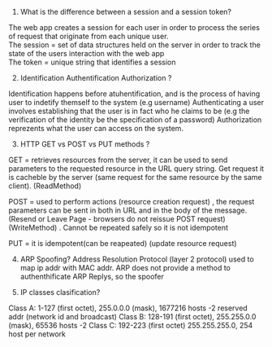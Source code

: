 1. What is the difference between a session and a session token?

The web app creates a session for each user in order to process the series of request that originate from each unique user.  
The session = set of data structures held on the server in order to track the state of the users interaction with the web app  
The token = unique string that  identifies a session  

2. Identification Authentification Authorization ? 

Identification happens before atuhentification, and is the process of having user to indetify themself to the system (e.g username)
Authenticating a user involves establishing that the user is in fact who he claims to be (e.g the verification of the identity be the specification of a password)
Authorization reprezents what the user can access on the system.

3. HTTP GET vs POST vs PUT methods ?  

GET = retrieves resources from the server, it can be used to send parameters to the requested resource in the URL query string. Get request it is cacheble by the server (same request for the same resource by the same client). (ReadMethod)  

POST = used to perform actions (resource creation request) , the request parameters can be sent in both in URL and in the body of the message. (Resend or Leave Page - browsers do not reissue POST request)(WriteMethod) . Cannot be repeated safely so it is not idempotent  

PUT = it is idempotent(can be reapeated) (update resource request)

4. ARP Spoofing?
Address Resolution Protocol (layer 2 protocol) used to map ip addr with MAC addr. ARP does not provide a method to authenthificate ARP Replys, so the spoofer 

5. IP classes clasification?

Class A: 1-127 (first octet), 255.0.0.0 (mask), 1677216 hosts -2 reserved addr (network id and broadcast)
Class B: 128-191 (first octet), 255.255.0.0 (mask), 65536 hosts -2
Class C: 192-223 (first octet) 255.255.255.0, 254 host per network


